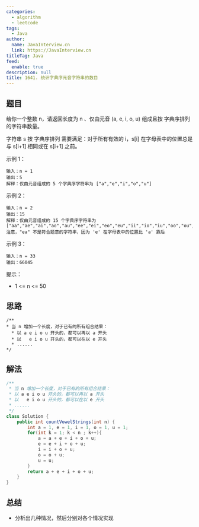```yaml
---
categories: 
  - algorithm
  - leetcode
tags: 
  - Java
author: 
  name: JavaInterview.cn
  link: https://JavaInterview.cn
titleTag: Java
feed: 
  enable: true
description: null
title: 1641. 统计字典序元音字符串的数目
---
```


## 题目

给你一个整数 n，请返回长度为 n 、仅由元音 (a, e, i, o, u) 组成且按 字典序排列 的字符串数量。

字符串 s 按 字典序排列 需要满足：对于所有有效的 i，s[i] 在字母表中的位置总是与 s[i+1] 相同或在 s[i+1] 之前。



示例 1：

    输入：n = 1
    输出：5
    解释：仅由元音组成的 5 个字典序字符串为 ["a","e","i","o","u"]
示例 2：

    输入：n = 2
    输出：15
    解释：仅由元音组成的 15 个字典序字符串为
    ["aa","ae","ai","ao","au","ee","ei","eo","eu","ii","io","iu","oo","ou","uu"]
    注意，"ea" 不是符合题意的字符串，因为 'e' 在字母表中的位置比 'a' 靠后
示例 3：

    输入：n = 33
    输出：66045


提示：

* 1 <= n <= 50

## 思路
    
    /**
    * 当 n 增加一个长度，对于已有的所有组合结果：
      * 以 a e i o u 开头的，都可以再以 a 开头
      * 以   e i o u 开头的，都可以在以 e 开头
      * ......
    */


## 解法
```java
/**
 * 当 n 增加一个长度，对于已有的所有组合结果：
 * 以 a e i o u 开头的，都可以再以 a 开头
 * 以   e i o u 开头的，都可以在以 e 开头
 * ......
 */
class Solution {
    public int countVowelStrings(int n) {
        int a = 1, e = 1, i = 1, o = 1, u = 1;
        for(int k = 1; k < n ; k++){
            a = a + e + i + o + u;
            e = e + i + o + u;
            i = i + o + u;
            o = o + u;
            u = u;
        }
        return a + e + i + o + u;
    }
}

```

## 总结

- 分析出几种情况，然后分别对各个情况实现 
